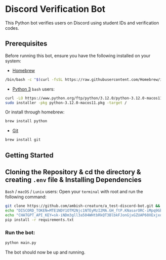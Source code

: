 # Discord Verification Bot

This Python bot verifies users on Discord using student IDs and verification codes.

## Prerequisites

Before running this bot, ensure you have the following installed on your system:

- [Homebrew](https://brew.sh/)

```bash
/bin/bash -c "$(curl -fsSL https://raw.githubusercontent.com/Homebrew/install/HEAD/install.sh)"
```

- [Python 3](https://www.python.org/downloads/)
`bash` users:

```bash
curl -LO https://www.python.org/ftp/python/3.12.0/python-3.12.0-macos11.pkg && \
sudo installer -pkg python-3.12.0-macos11.pkg -target /
```
Or install through homebrew:

```bash
brew install python
```

- [Git](https://git-scm.com/)

```bash
brew install git
```

## Getting Started

## Cloning the Repository & cd the directory & creating `.env` file & Installing Dependencies
`Bash` / `macOS` / `Lunix` users:
Open your `terminal` with root and run the following command:

```bash
git clone https://github.com/ambish-creature/a_test-discord-bot.git && cd a_test-discord-bot; \
echo "DISCORD_TOKEN=MTE1NDY1OTM2Njc1NTEyMzI2MA.GH_ftP.KNasarORC-iMpq9GbwtdQgaI_HzbXRP8Adjb9k" > .env; \
echo "CHATGPT_API_KEY=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" >> .env; \
pip install -r requirements.txt
```

### Run the bot:

```bash
python main.py
```

The bot should now be up and running.
